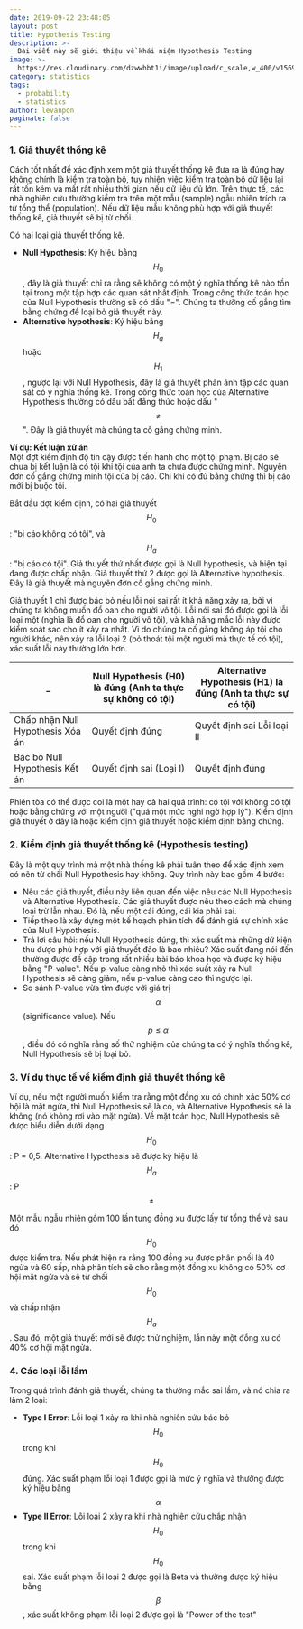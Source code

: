 ```yaml
---
date: 2019-09-22 23:48:05
layout: post
title: Hypothesis Testing
description: >-
  Bài viết này sẽ giới thiệu về khái niệm Hypothesis Testing
image: >-
  https://res.cloudinary.com/dzwwhbt1i/image/upload/c_scale,w_400/v1569086067/aid1345372-v4-728px-Calculate-Probability-Step-2-Version-5_tnweks.jpg
category: statistics
tags:
  - probability
  - statistics
author: levanpon
paginate: false
---
```


### 1. Giả thuyết thống kê

Cách tốt nhất để xác định xem một giả thuyết thống kê đưa ra là đúng hay không chính là kiểm tra toàn bộ, tuy nhiên việc kiểm tra toàn bộ dữ liệu lại rất tốn kém và mất rất nhiều thời gian nếu dữ liệu đủ lớn. 
Trên thực tế, các nhà nghiên cứu thường kiểm tra trên một mẫu (sample) ngẫu nhiên trích ra từ tổng thể (population). Nếu dữ liệu mẫu không phù hợp với giả thuyết thống kê, giả thuyết sẽ bị từ chối.

Có hai loại giả thuyết thống kê.

- **Null Hypothesis**:  Ký hiệu bằng $$H_0$$, đây là giả thuyết chỉ ra rằng sẽ không có một ý nghĩa thống kê nào tồn tại trong một tập hợp các quan sát nhất định. Trong công thức toán học của Null Hypothesis thường sẽ có dấu "=". 
Chúng ta thường cố gắng tìm bằng chứng để loại bỏ giả thuyết này.
- **Alternative hypothesis**: Ký hiệu bằng $$H_a$$ hoặc $$H_1$$, ngược lại với Null Hypothesis, đây là giả thuyết phản ánh tập các quan sát có ý nghĩa thống kê. Trong công thức toán học của Alternative Hypothesis thường có dấu bất đẳng thức hoặc dấu "$$\ne$$". Đây là giả thuyết mà chúng ta cố gắng chứng minh.

**Ví dụ: Kết luận xử án**  
Một đợt kiểm định độ tin cậy được tiến hành cho một tội phạm. Bị cáo sẽ chưa bị kết luận là có tội khi tội của anh ta chưa được chứng minh. Nguyên đơn cố gắng chứng minh tội của bị cáo. Chi khi có đủ bằng chứng thì bị cáo mới bị buộc tội.

Bắt đầu đợt kiểm định, có hai giả thuyết $$H_0$$: "bị cáo không có tội", và $$H_a$$: "bị cáo có tội". Giả thuyết thứ nhất được gọi là Null hypothesis, và hiện tại đang được chấp nhận. Giả thuyết thứ 2 được gọi là Alternative hypothesis. Đây là giả thuyết mà nguyên đơn cố gắng chứng minh.

Giả thuyết 1 chỉ được bác bỏ nếu lỗi nói sai rất ít khả năng xảy ra, bởi vì chúng ta không muốn đổ oan cho người vô tội. Lỗi nói sai đó được gọi là lỗi loại một (nghĩa là đổ oan cho người vô tội), và khả năng mắc lỗi này được kiểm soát sao cho ít xảy ra nhất. Vì do chúng ta cố gắng không áp tội cho người khác, nên xảy ra lỗi loại 2 (bỏ thoát tội một người mà thực tế có tội), xác suất lỗi này thường lớn hơn.

_ | Null Hypothesis (H0) là đúng (Anh ta thực sự không có tội) | Alternative Hypothesis (H1) là đúng (Anh ta thực sự có tội)
 --- | --- | ---
 Chấp nhận Null Hypothesis Xóa án | Quyết định đúng | Quyết định sai Lỗi loại II
 Bác bỏ Null Hypothesis Kết án | Quyết định sai (Loại I) | Quyết định đúng
 
 Phiên tòa có thể được coi là một hay cả hai quá trình: có tội với không có tội hoặc bằng chứng với một người ("quá một mức nghi ngờ hợp lý"). Kiểm định giả thuyết ở đây là hoặc kiểm định giả thuyết hoặc kiểm định bằng chứng.

### 2. Kiểm định giả thuyết thống kê (Hypothesis testing)

Đây là một quy trình mà một nhà thống kê phải tuân theo để xác định xem có nên từ chối Null Hypothesis hay không. Quy trình này bao gồm 4 bước:
- Nêu các giả thuyết, điều này liên quan đến việc nêu các Null Hypothesis và Alternative Hypothesis. Các giả thuyết được nêu theo cách mà chúng loại trừ lẫn nhau. Đó là, nếu một cái đúng, cái kia phải sai.
- Tiếp theo là xây dựng một kế hoạch phân tích để đánh giá sự chính xác của Null Hypothesis.
- Trả lời câu hỏi: nếu Null Hypothesis đúng, thì xác suất mà những dữ kiện thu được phù hợp với giả thuyết đảo là bao nhiêu? Xác suất đang nói đến thường được đề cập trong rất nhiều bài báo khoa học và được ký hiệu bằng "P-value". 
Nếu p-value càng nhỏ thì xác suất xảy ra Null Hypothesis sẽ càng giảm, nếu p-value càng cao thì ngược lại. 
- So sánh P-value vừa tìm được với giá trị $$\alpha$$ (significance value). Nếu $$p \leqslant \alpha$$, điều đó có nghĩa rằng số thử nghiệm của chúng ta có ý nghĩa thống kê, Null Hypothesis sẽ bị loại bỏ.

### 3. Ví dụ thực tế về kiểm định giả thuyết thống kê

Ví dụ, nếu một người muốn kiểm tra rằng một đồng xu có chính xác 50% cơ hội là mặt ngửa, thì Null Hypothesis sẽ là có, và Alternative Hypothesis sẽ là không (nó không rơi vào mặt ngửa). Về mặt toán học, Null Hypothesis sẽ được biểu diễn dưới dạng $$H_0$$: P = 0,5. Alternative Hypothesis sẽ được ký hiệu là $$H_a$$: P $$\ne$$

Một mẫu ngẫu nhiên gồm 100 lần tung đồng xu được lấy từ tổng thể và sau đó $$H_0$$ được kiểm tra. Nếu phát hiện ra rằng 100 đồng xu được phân phối là 40 ngửa và 60 sấp, nhà phân tích sẽ cho rằng một đồng xu không có 50% cơ hội mặt ngửa và sẽ từ chối $$H_0$$ và chấp nhận $$H_a$$. Sau đó, một giả thuyết mới sẽ được thử nghiệm, lần này một đồng xu có 40% cơ hội mặt ngửa.

### 4. Các loại lỗi lầm

Trong quá trình đánh giả thuyết, chúng ta thường mắc sai lầm, và nó chia ra làm 2 loại:
- **Type I Error**: Lỗi loại 1 xảy ra khi nhà nghiên cứu bác bỏ $$H_0$$ trong khi $$H_0$$ đúng. Xác suất phạm lỗi loại 1 được gọi là mức ý nghĩa và thường được ký hiệu bằng $$\alpha$$
- **Type II Error**: Lỗi loại 2 xảy ra khi nhà nghiên cứu chấp nhận $$H_0$$ trong khi $$H_0$$ sai. Xác suất phạm lỗi loại 2 được gọi là Beta và thường được ký hiệu bằng $$\beta$$, xác suất không phạm lỗi loại 2 được gọi là "Power of the test"
